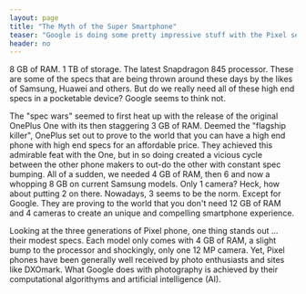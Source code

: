 ```yaml
---
layout: page
title: "The Myth of the Super Smartphone"
teaser: "Google is doing some pretty impressive stuff with the Pixel series, a modest phone by comparison"
header: no
---
```


8 GB of RAM. 1 TB of storage. The latest Snapdragon 845 processor. These are some of the specs that are being thrown around these days by the likes of Samsung, Huawei and others. But do we really need all of these high end specs in a pocketable device? Google seems to think not.

The "spec wars" seemed to first heat up with the release of the original OnePlus One with its then staggering 3 GB of RAM. Deemed the "flagship killer", OnePlus set out to prove to the world that you can have a high end phone with high end specs for an affordable price. They achieved this admirable feat with the One, but in so doing created a vicious cycle between the other phone makers to out-do the other with constant spec bumping. All of a sudden, we needed 4 GB of RAM, then 6 and now a whopping 8 GB on current Samsung models. Only 1 camera? Heck, how about putting 2 on there. Nowadays, 3 seems to be the norm. Except for Google. They are proving to the world that you don't need 12 GB of RAM and 4 cameras to create an unique and compelling smartphone experience.

Looking at the three generations of Pixel phone, one thing stands out ... their modest specs. Each model only comes with 4 GB of RAM, a slight bump to the processor and shockingly, only one 12 MP camera. Yet, Pixel phones have been generally well received by photo enthusiasts and sites like DXOmark. What Google does with photography is achieved by their computational algorithyms and artificial intelligence (AI).  